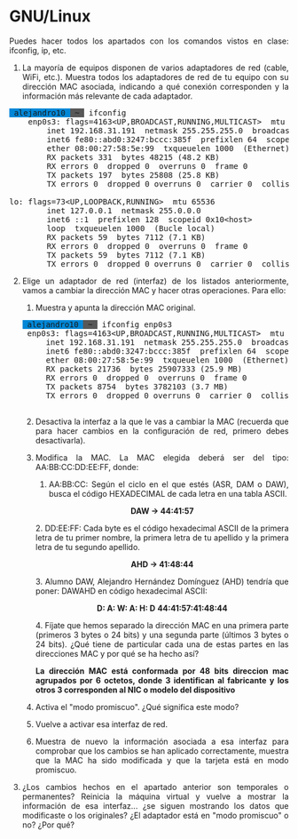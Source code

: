 <div align="justify">

# GNU/Linux

Puedes hacer todos los apartados con los comandos vistos en clase: ifconfig, ip, etc.

1. La mayoría de equipos disponen de varios adaptadores de red (cable, WiFi, etc.). Muestra todos los adaptadores de red de tu equipo con su dirección MAC asociada, indicando a qué conexión corresponden y la información más relevante de cada adaptador.

<pre><span style="background-color:#0087D7"> alejandro10 </span><span style="background-color:#585858"><font color="#0087D7"></font></span><span style="background-color:#585858"> ~ </span><font color="#585858"></font> ifconfig
    enp0s3: flags=4163&lt;UP,BROADCAST,RUNNING,MULTICAST&gt;  mtu 1500
        inet 192.168.31.191  netmask 255.255.255.0  broadcast 192.168.31.255
        inet6 fe80::abd0:3247:bccc:385f  prefixlen 64  scopeid 0x20&lt;link&gt;
        ether 08:00:27:58:5e:99  txqueuelen 1000  (Ethernet)
        RX packets 331  bytes 48215 (48.2 KB)
        RX errors 0  dropped 0  overruns 0  frame 0
        TX packets 197  bytes 25808 (25.8 KB)
        TX errors 0  dropped 0 overruns 0  carrier 0  collisions 0

lo: flags=73&lt;UP,LOOPBACK,RUNNING&gt;  mtu 65536
        inet 127.0.0.1  netmask 255.0.0.0
        inet6 ::1  prefixlen 128  scopeid 0x10&lt;host&gt;
        loop  txqueuelen 1000  (Bucle local)
        RX packets 59  bytes 7112 (7.1 KB)
        RX errors 0  dropped 0  overruns 0  frame 0
        TX packets 59  bytes 7112 (7.1 KB)
        TX errors 0  dropped 0 overruns 0  carrier 0  collisions 0
</pre>

2. Elige un adaptador de red (interfaz) de los listados anteriormente, vamos a cambiar la dirección MAC y hacer otras operaciones. Para ello:
    1. Muestra y apunta la dirección MAC original.
    <pre><span style="background-color:#0087D7"> alejandro10 </span><span style="background-color:#585858"><font color="#0087D7"></font></span><span style="background-color:#585858"> ~ </span><font color="#585858"></font> ifconfig enp0s3
    enp0s3: flags=4163&lt;UP,BROADCAST,RUNNING,MULTICAST&gt;  mtu 1500
        inet 192.168.31.191  netmask 255.255.255.0  broadcast 192.168.31.255
        inet6 fe80::abd0:3247:bccc:385f  prefixlen 64  scopeid 0x20&lt;link&gt;
        ether 08:00:27:58:5e:99  txqueuelen 1000  (Ethernet)
        RX packets 21736  bytes 25907333 (25.9 MB)
        RX errors 0  dropped 0  overruns 0  frame 0
        TX packets 8754  bytes 3782103 (3.7 MB)
        TX errors 0  dropped 0 overruns 0  carrier 0  collisions 0
    </pre>

    2.  Desactiva la interfaz a la que le vas a cambiar la MAC (recuerda que para hacer cambios en la configuración de red, primero debes desactivarla).

    3. Modifica la MAC. La MAC elegida deberá ser del tipo: AA:BB:CC:DD:EE:FF, donde:
        1. AA:BB:CC: Según el ciclo en el que estés (ASR, DAM o DAW), busca el código HEXADECIMAL de cada letra en una tabla ASCII.
        <div align="center">

        **DAW -> 44:41:57**

        </div>
        2. DD:EE:FF: Cada byte es el código hexadecimal ASCII de la primera letra de tu primer nombre, la primera letra de tu apellido y la primera letra de tu segundo apellido.
        <div align="center">

        **AHD -> 41:48:44**

        </div>
        3. Alumno DAW, Alejandro Hernández Domínguez (AHD)  tendría que poner: DAWAHD en código hexadecimal ASCII:
        <div align="center">

        **D: A: W: A: H: D**
        **44:41:57:41:48:44**

        </div>
        4. Fíjate que hemos separado la dirección MAC en una primera parte (primeros 3 bytes o 24 bits) y una segunda parte (últimos 3 bytes o 24 bits). ¿Qué tiene de particular cada una de estas partes en las direcciones MAC y por qué se ha hecho así?

        <p>

        __La dirección MAC está conformada por 48 bits direccion mac agrupados por 6 octetos, donde 3 identifican al fabricante y los otros 3 corresponden al NIC o modelo del dispositivo__
        
        </p>

    4. Activa el "modo promiscuo". ¿Qué significa este modo?
    5. Vuelve a activar esa interfaz de red.
    6. Muestra de nuevo la información asociada a esa interfaz para comprobar que los cambios se han aplicado correctamente, muestra que la MAC ha sido modificada y que la tarjeta está en modo promiscuo.
 
3. ¿Los cambios hechos en el apartado anterior son temporales o permanentes? Reinicia la máquina virtual y vuelve a mostrar la información de esa interfaz... ¿se siguen mostrando los datos que modificaste o los originales? ¿El adaptador está en "modo promiscuo" o no? ¿Por qué? 

</div>